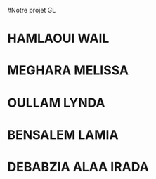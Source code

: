 #Notre projet GL
# HAMLAOUI WAIL
# MEGHARA MELISSA
# OULLAM LYNDA
# BENSALEM LAMIA
# DEBABZIA ALAA IRADA
